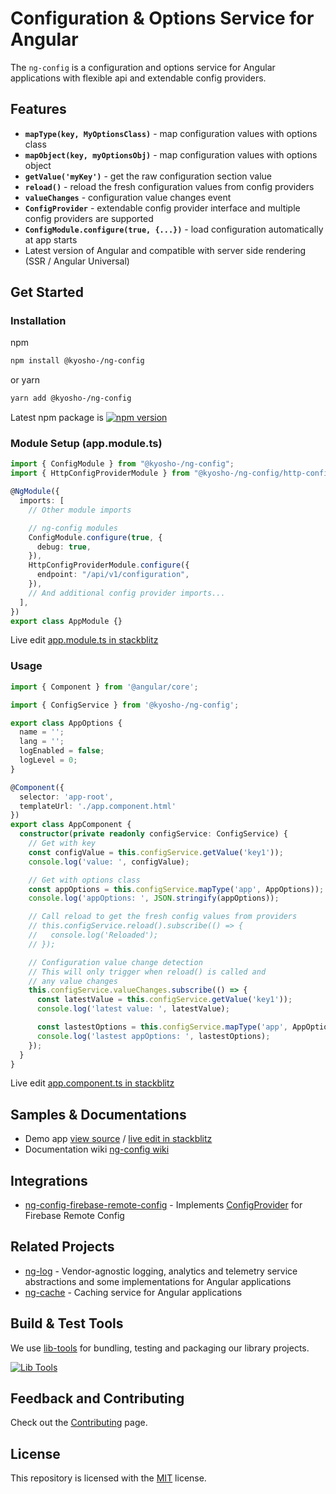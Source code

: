 # Configuration & Options Service for Angular

<!-- [![GitHub Actions Status](https://github.com/kyosho-/ng-config/workflows/Main%20Workflow/badge.svg)](https://github.com/kyosho-/ng-config/actions)
[![Azure Pipelines Status](https://dev.azure.com/kyosho-/ng-config/_apis/build/status/kyosho-.ng-config?branchName=master)](https://dev.azure.com/kyosho-/ng-config/_build?definitionId=9)
[![codecov](https://codecov.io/gh/kyosho-/ng-config/branch/master/graph/badge.svg)](https://codecov.io/gh/kyosho-/ng-config)
[![Gitter](https://badges.gitter.im/kyosho-/general.svg)](https://gitter.im/kyosho-/general?utm_source=badge&utm_medium=badge&utm_campaign=pr-badge) -->

The `ng-config` is a configuration and options service for Angular applications with flexible api and extendable config providers.

## Features

- **`mapType(key, MyOptionsClass)`** - map configuration values with options class
- **`mapObject(key, myOptionsObj)`** - map configuration values with options object
- **`getValue('myKey')`** - get the raw configuration section value
- **`reload()`** - reload the fresh configuration values from config providers
- **`valueChanges`** - configuration value changes event
- **`ConfigProvider`** - extendable config provider interface and multiple config providers are supported
- **`ConfigModule.configure(true, {...})`** - load configuration automatically at app starts
- Latest version of Angular and compatible with server side rendering (SSR / Angular Universal)

## Get Started

### Installation

npm

```bash
npm install @kyosho-/ng-config
```

or yarn

```bash
yarn add @kyosho-/ng-config
```

Latest npm package is [![npm version](https://badge.fury.io/js/%40dagonmetric%2Fng-config.svg)](https://www.npmjs.com/package/@kyosho-/ng-config)

### Module Setup (app.module.ts)

```typescript
import { ConfigModule } from "@kyosho-/ng-config";
import { HttpConfigProviderModule } from "@kyosho-/ng-config/http-config";

@NgModule({
  imports: [
    // Other module imports

    // ng-config modules
    ConfigModule.configure(true, {
      debug: true,
    }),
    HttpConfigProviderModule.configure({
      endpoint: "/api/v1/configuration",
    }),
    // And additional config provider imports...
  ],
})
export class AppModule {}
```

Live edit [app.module.ts in stackblitz](https://stackblitz.com/github/dagonmetric/ng-config/tree/master/samples/demo-app?file=src%2Fapp%2Fapp.module.ts)

### Usage

```typescript
import { Component } from '@angular/core';

import { ConfigService } from '@kyosho-/ng-config';

export class AppOptions {
  name = '';
  lang = '';
  logEnabled = false;
  logLevel = 0;
}

@Component({
  selector: 'app-root',
  templateUrl: './app.component.html'
})
export class AppComponent {
  constructor(private readonly configService: ConfigService) {
    // Get with key
    const configValue = this.configService.getValue('key1'));
    console.log('value: ', configValue);

    // Get with options class
    const appOptions = this.configService.mapType('app', AppOptions));
    console.log('appOptions: ', JSON.stringify(appOptions));

    // Call reload to get the fresh config values from providers
    // this.configService.reload().subscribe(() => {
    //   console.log('Reloaded');
    // });

    // Configuration value change detection
    // This will only trigger when reload() is called and
    // any value changes
    this.configService.valueChanges.subscribe(() => {
      const latestValue = this.configService.getValue('key1'));
      console.log('latest value: ', latestValue);

      const lastestOptions = this.configService.mapType('app', AppOptions));
      console.log('lastest appOptions: ', lastestOptions);
    });
  }
}
```

Live edit [app.component.ts in stackblitz](https://stackblitz.com/github/dagonmetric/ng-config/tree/master/samples/demo-app?file=src%2Fapp%2Fapp.component.ts)

## Samples & Documentations

- Demo app [view source](https://github.com/kyosho-/ng-config/tree/master/samples/demo-app) / [live edit in stackblitz](https://stackblitz.com/github/dagonmetric/ng-config/tree/master/samples/demo-app)
- Documentation wiki [ng-config wiki](https://github.com/kyosho-/ng-config/wiki)

## Integrations

- [ng-config-firebase-remote-config](https://github.com/kyosho-/ng-config-firebase-remote-config) - Implements [ConfigProvider](https://github.com/kyosho-/ng-config/blob/master/modules/ng-config/src/config-provider.ts) for Firebase Remote Config

## Related Projects

- [ng-log](https://github.com/kyosho-/ng-log) - Vendor-agnostic logging, analytics and telemetry service abstractions and some implementations for Angular applications
- [ng-cache](https://github.com/kyosho-/ng-cache) - Caching service for Angular applications

## Build & Test Tools

We use [lib-tools](https://github.com/lib-tools/lib-tools) for bundling, testing and packaging our library projects.

[![Lib Tools](https://repository-images.githubusercontent.com/273890506/28038a00-dcea-11ea-8b4a-7d655158ccf2)](https://github.com/lib-tools/lib-tools)

## Feedback and Contributing

Check out the [Contributing](https://github.com/kyosho-/ng-config/blob/master/CONTRIBUTING.md) page.

## License

This repository is licensed with the [MIT](https://github.com/kyosho-/ng-config/blob/master/LICENSE) license.
